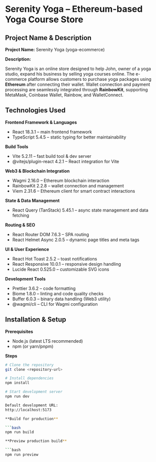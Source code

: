 # Serenity Yoga – Ethereum-based Yoga Course Store

## Project Name & Description

**Project Name:** Serenity Yoga (yoga-ecommerce)

**Description:**

Serenity Yoga is an online store designed to help John, owner of a yoga studio, expand his business by selling yoga courses online. The e-commerce platform allows customers to purchase yoga packages using **Ethereum** after connecting their wallet. Wallet connection and payment processing are seamlessly integrated through **RainbowKit**, supporting MetaMask, Coinbase Wallet, Rainbow, and WalletConnect.

## Technologies Used

**Frontend Framework & Languages**

- React 18.3.1 – main frontend framework
- TypeScript 5.4.5 – static typing for better maintainability
 
**Build Tools**
  
- Vite 5.2.11 – fast build tool & dev server
- @vitejs/plugin-react 4.2.1 – React integration for Vite
 
**Web3 & Blockchain Integration**
  
- Wagmi 2.16.0 – Ethereum blockchain interaction
- RainbowKit 2.2.8 – wallet connection and management
- Viem 2.31.6 – Ethereum client for smart contract interactions
  
**State & Data Management**
  
- React Query (TanStack) 5.45.1 – async state management and data fetching
  
**Routing & SEO**
  
- React Router DOM 7.6.3 – SPA routing
- React Helmet Async 2.0.5 – dynamic page titles and meta tags
  
**UI & User Experience**
  
- React Hot Toast 2.5.2 – toast notifications
- React Responsive 10.0.1 – responsive design handling
- Lucide React 0.525.0 – customizable SVG icons
 
**Development Tools**
  
- Prettier 3.6.2 – code formatting
- Biome 1.8.0 – linting and code quality checks
- Buffer 6.0.3 – binary data handling (Web3 utility)
- @wagmi/cli – CLI for Wagmi configuration

## Installation & Setup

**Prerequisites**

- Node.js (latest LTS recommended)
- npm (or yarn/pnpm)

**Steps**

  ```bash
  # Clone the repository
  git clone <repository-url>

  # Install dependencies
  npm install

  # Start development server
  npm run dev

Default development URL:
http://localhost:5173

**Build for production**

  ```bash
  npm run build

**Preview production build**

  ```bash
  npm run preview

